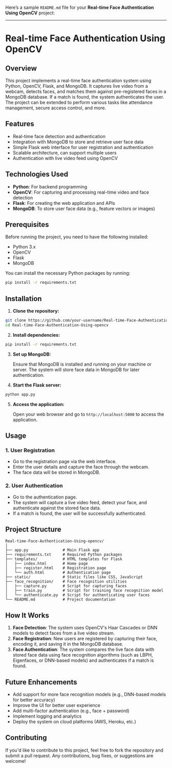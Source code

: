 Here’s a sample `README.md` file for your **Real-time Face Authentication Using OpenCV** project:

---

# Real-time Face Authentication Using OpenCV

## Overview

This project implements a real-time face authentication system using Python, OpenCV, Flask, and MongoDB. It captures live video from a webcam, detects faces, and matches them against pre-registered faces in a MongoDB database. If a match is found, the system authenticates the user. The project can be extended to perform various tasks like attendance management, secure access control, and more.

## Features

- Real-time face detection and authentication
- Integration with MongoDB to store and retrieve user face data
- Simple Flask web interface for user registration and authentication
- Scalable architecture, can support multiple users
- Authentication with live video feed using OpenCV

## Technologies Used

- **Python**: For backend programming
- **OpenCV**: For capturing and processing real-time video and face detection
- **Flask**: For creating the web application and APIs
- **MongoDB**: To store user face data (e.g., feature vectors or images)

## Prerequisites

Before running the project, you need to have the following installed:

- Python 3.x
- OpenCV
- Flask
- MongoDB

You can install the necessary Python packages by running:

```bash
pip install -r requirements.txt
```

## Installation

1. **Clone the repository:**

```bash
git clone https://github.com/your-username/Real-time-Face-Authentication-Using-opencv.git
cd Real-time-Face-Authentication-Using-opencv
```

2. **Install dependencies:**

```bash
pip install -r requirements.txt
```

3. **Set up MongoDB:**

   Ensure that MongoDB is installed and running on your machine or server. The system will store face data in MongoDB for later authentication.

4. **Start the Flask server:**

```bash
python app.py
```

5. **Access the application:**

   Open your web browser and go to `http://localhost:5000` to access the application.

## Usage

### 1. **User Registration**

   - Go to the registration page via the web interface.
   - Enter the user details and capture the face through the webcam.
   - The face data will be stored in MongoDB.

### 2. **User Authentication**

   - Go to the authentication page.
   - The system will capture a live video feed, detect your face, and authenticate against the stored face data.
   - If a match is found, the user will be successfully authenticated.

## Project Structure

```
Real-time-Face-Authentication-Using-opencv/
│
├── app.py               # Main Flask app
├── requirements.txt     # Required Python packages
├── templates/           # HTML templates for Flask
│   ├── index.html       # Home page
│   ├── register.html    # Registration page
│   └── auth.html        # Authentication page
├── static/              # Static files like CSS, JavaScript
├── face_recognition/    # Face recognition utilities
│   ├── capture.py       # Script for capturing faces
│   ├── train.py         # Script for training face recognition model
│   └── authenticate.py  # Script for authenticating user faces
└── README.md            # Project documentation
```

## How It Works

1. **Face Detection**: The system uses OpenCV's Haar Cascades or DNN models to detect faces from a live video stream.
2. **Face Registration**: New users are registered by capturing their face, encoding it, and saving it in the MongoDB database.
3. **Face Authentication**: The system compares the live face data with stored face data using face recognition algorithms (such as LBPH, Eigenfaces, or DNN-based models) and authenticates if a match is found.

## Future Enhancements

- Add support for more face recognition models (e.g., DNN-based models for better accuracy)
- Improve the UI for better user experience
- Add multi-factor authentication (e.g., face + password)
- Implement logging and analytics
- Deploy the system on cloud platforms (AWS, Heroku, etc.)

## Contributing

If you'd like to contribute to this project, feel free to fork the repository and submit a pull request. Any contributions, bug fixes, or suggestions are welcome!
